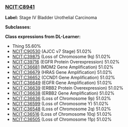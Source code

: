 
### [NCIT:C8941](http://purl.obolibrary.org/obo/NCIT_C8941)
**Label:** Stage IV Bladder Urothelial Carcinoma

**Subclasses:** 

**Class expressions from DL-Learner:**

- Thing 55.60%
- [NCIT:C90530](http://purl.obolibrary.org/obo/NCIT_C90530) (AJCC v7 Stage) 51.02%
- [NCIT:C39875](http://purl.obolibrary.org/obo/NCIT_C39875) (Loss of Chromosome 9q) 51.02%
- [NCIT:C39716](http://purl.obolibrary.org/obo/NCIT_C39716) (EGFR Protein Overexpression) 51.02%
- [NCIT:C36681](http://purl.obolibrary.org/obo/NCIT_C36681) (MDM2 Gene Amplification) 51.02%
- [NCIT:C36679](http://purl.obolibrary.org/obo/NCIT_C36679) (HRAS Gene Amplification) 51.02%
- [NCIT:C36652](http://purl.obolibrary.org/obo/NCIT_C36652) (CCND1 Gene Amplification) 51.02%
- [NCIT:C36649](http://purl.obolibrary.org/obo/NCIT_C36649) (EGFR Gene Amplification) 51.02%
- [NCIT:C36639](http://purl.obolibrary.org/obo/NCIT_C36639) (ERBB2 Protein Overexpression) 51.02%
- [NCIT:C36638](http://purl.obolibrary.org/obo/NCIT_C36638) (ERBB2 Gene Amplification) 51.02%
- [NCIT:C36636](http://purl.obolibrary.org/obo/NCIT_C36636) (Loss of Chromosome 9p) 51.02%
- [NCIT:C36599](http://purl.obolibrary.org/obo/NCIT_C36599) (Loss of Chromosome Y) 51.02%
- [NCIT:C36548](http://purl.obolibrary.org/obo/NCIT_C36548) (Loss of Chromosome 2q) 51.02%
- [NCIT:C36516](http://purl.obolibrary.org/obo/NCIT_C36516) (Loss of Chromosome 10q) 51.02%
- [NCIT:C36505](http://purl.obolibrary.org/obo/NCIT_C36505) (Loss of Chromosome 11p) 51.02%


